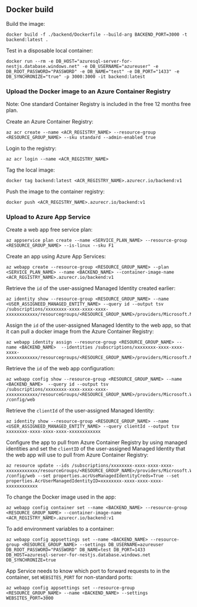 ## Docker build

Build the image:

```
docker build -f ./backend/Dockerfile --build-arg BACKEND_PORT=3000 -t backend:latest .
```

Test in a disposable local container:

```
docker run --rm -e DB_HOST="azuresql-server-for-nestjs.database.windows.net" -e DB_USERNAME="azureuser" -e DB_ROOT_PASSWORD="PASSWORD" -e DB_NAME="test" -e DB_PORT="1433" -e DB_SYNCHRONIZE="true" -p 3000:3000 -it backend:latest
```

### Upload the Docker image to an Azure Container Registry

Note: One standard Container Registry is included in the free 12 months free plan.

Create an Azure Container Registry:

```
az acr create --name <ACR_REGISTRY_NAME> --resource-group <RESOURCE_GROUP_NAME> --sku standard --admin-enabled true
```

Login to the registry:

```
az acr login --name <ACR_REGISTRY_NAME>
```

Tag the local image:

```
docker tag backend:latest <ACR_REGISTRY_NAME>.azurecr.io/backend:v1
```

Push the image to the container registry:

```
docker push <ACR_REGISTRY_NAME>.azurecr.io/backend:v1
```

### Upload to Azure App Service

Create a web app free service plan:

```
az appservice plan create --name <SERVICE_PLAN_NAME> --resource-group <RESOURCE_GROUP_NAME> --is-linux --sku F1
```

Create an app using Azure App Services:

```
az webapp create --resource-group <RESOURCE_GROUP_NAME> --plan <SERVICE_PLAN_NAME> --name <BACKEND_NAME> --container-image-name <ACR_REGISTRY_NAME>.azurecr.io/backend:v1
```

Retrieve the `id` of the user-assigned Managed Identity created earlier:

```
az identity show --resource-group <RESOURCE_GROUP_NAME> --name <USER_ASSIGNEED_MANAGED_ENTITY_NAME> --query id --output tsv
/subscriptions/xxxxxxxx-xxxx-xxxx-xxxx-xxxxxxxxxxxx/resourcegroups/<RESOURCE_GROUP_NAME>/providers/Microsoft.ManagedIdentity/userAssignedIdentities/<USER_ASSIGNEED_MANAGED_ENTITY_NAME>
```

Assign the `id` of the user-assigned Managed Identity to the web app, so that it can pull a docker image from the Azure Container Registry:

```
az webapp identity assign --resource-group <RESOURCE_GROUP_NAME> --name <BACKEND_NAME>  --identities /subscriptions/xxxxxxxx-xxxx-xxxx-xxxx-xxxxxxxxxxxx/resourcegroups/<RESOURCE_GROUP_NAME>/providers/Microsoft.ManagedIdentity/userAssignedIdentities/<USER_ASSIGNEED_MANAGED_ENTITY_NAME>
```

Retrieve the `id` of the web app configuration:

```
az webapp config show --resource-group <RESOURCE_GROUP_NAME> --name <BACKEND_NAME>  --query id --output tsv
/subscriptions/xxxxxxxx-xxxx-xxxx-xxxx-xxxxxxxxxxxx/resourceGroups/<RESOURCE_GROUP_NAME>/providers/Microsoft.Web/sites/<BACKEND_NAME> /config/web
```

Retrieve the `clientId` of the user-assigned Managed Identity:

```
az identity show --resource-group <RESOURCE_GROUP_NAME> --name <USER_ASSIGNEED_MANAGED_ENTITY_NAME> --query clientId --output tsv
xxxxxxxx-xxxx-xxxx-xxxx-xxxxxxxxxxxx
```

Configure the app to pull from Azure Container Registry by using managed identities and set the `clientID` of the user-assigned Managed Identity that the web app will use to pull from Azure Container Registry:

```
az resource update --ids /subscriptions/xxxxxxxx-xxxx-xxxx-xxxx-xxxxxxxxxxxx/resourceGroups/<RESOURCE_GROUP_NAME>/providers/Microsoft.Web/sites/<BACKEND_NAME> /config/web --set properties.acrUseManagedIdentityCreds=True --set properties.AcrUserManagedIdentityID=xxxxxxxx-xxxx-xxxx-xxxx-xxxxxxxxxxxx
```

To change the Docker image used in the app:

```
az webapp config container set --name <BACKEND_NAME> --resource-group <RESOURCE_GROUP_NAME> --container-image-name <ACR_REGISTRY_NAME>.azurecr.io/backend:v1
```

To add environment variables to a container:

```
az webapp config appsettings set --name <BACKEND_NAME> --resource-group <RESOURCE_GROUP_NAME> --settings DB_USERNAME=azureuser DB_ROOT_PASSWORD="PASSWORD" DB_NAME=test DB_PORT=1433 DB_HOST=azuresql-server-for-nestjs.database.windows.net DB_SYNCHRONIZE=true
```

App Service needs to know which port to forward requests to in the container, set `WEBSITES_PORT` for non-standard ports:

```
az webapp config appsettings set --resource-group <RESOURCE_GROUP_NAME> --name <BACKEND_NAME> --settings WEBSITES_PORT=3000
```
